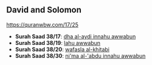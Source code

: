 ## David and Solomon
https://quranwbw.com/17/25
* __Surah Saad 38/17__: [dha al-aydi innahu awwabun](https://quranwbw.com/38#17)
* __Surah Saad 38/19__: [lahu awwabun](https://quranwbw.com/38#19)
* __Surah Saad 38/20__: [wafasla al-khitabi](https://quranwbw.com/38#20)
* __Surah Saad 38/30__: [ni'ma al-'abdu innahu awwabun](https://quranwbw.com/38#20)
